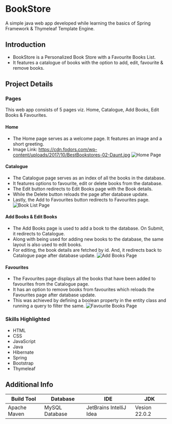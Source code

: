 # BookStore
A simple java web app developed while learning the basics of Spring Framework & Thymeleaf Template Engine.

## Introduction
- BookStore is a Personalized Book Store with a Favourite Books List.
- It features a catalogue of books with the option to add, edit, favourite & remove books.

## Project Details

### Pages
This web app consists of 5 pages viz. Home, Catalogue, Add Books, Edit Books & Favourites.

#### Home
- The Home page serves as a welcome page. It features an image and a short greeting.
- Image Link: https://cdn.fodors.com/wp-content/uploads/2017/10/BestBookstores-02-Daunt.jpg
![Home Page](https://github.com/user-attachments/assets/4c6e84f6-2883-4cc4-b849-c30b6bb38314)

#### Catalogue
- The Catalogue page serves as an index of all the books in the database.
- It features options to favourite, edit or delete books from the database.
- The Edit button redirects to Edit Books page with the Book details.
- While the Delete button reloads the page after database update.
- Lastly, the Add to Favourites button redirects to Favourites page.
![Book List Page](https://github.com/user-attachments/assets/4093cf9c-b770-434d-8b89-1a87f8bbc87b)

#### Add Books & Edit Books
- The Add Books page is used to add a book to the database. On Submit, it redirects to Catalogue.
- Along with being used for adding new books to the database, the same layout is also used to edit books.
- For editing, the book details are fetched by id. And, it redirects back to Catalogue page after database update.
![Add Books Page](https://github.com/user-attachments/assets/9a281d99-6284-40d0-b0f7-13a4c99ea783)

#### Favourites
- The Favourites page displays all the books that have been added to favourites from the Catalogue page.
- It has an option to remove books from favourites which reloads the Favourites page after database update.
- This was achieved by defining a boolean property in the entity class and running a query to filter the same.
![Favourite Books Page](https://github.com/user-attachments/assets/8286f581-e69f-45da-a320-4196d26d3c81)

### Skills Highlighted
- HTML
- CSS
- JavaScript
- Java
- Hibernate
- Spring
- Bootstrap
- Thymeleaf

## Additional Info
| Build Tool | Database | IDE | JDK |
| --- | --- | --- | --- |
| Apache Maven | MySQL Database | JetBrains IntelliJ Idea | Vesion 22.0.2 |
